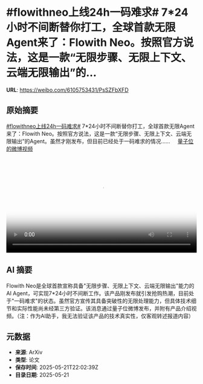 # #flowithneo上线24h一码难求# 7*24小时不间断替你打工，全球首款无限Agent来了：Flowith Neo。按照官方说法，这是一款“无限步骤、无限上下文、云端无限输出”的...

**URL**: https://weibo.com/6105753431/PsSZFbXFD

## 原始摘要

<a href="https://m.weibo.cn/search?containerid=231522type%3D1%26t%3D10%26q%3D%23flowithneo%E4%B8%8A%E7%BA%BF24h%E4%B8%80%E7%A0%81%E9%9A%BE%E6%B1%82%23&amp;extparam=%23flowithneo%E4%B8%8A%E7%BA%BF24h%E4%B8%80%E7%A0%81%E9%9A%BE%E6%B1%82%23" data-hide=""><span class="surl-text">#flowithneo上线24h一码难求#</span></a> 7*24小时不间断替你打工，全球首款无限Agent来了：Flowith Neo。按照官方说法，这是一款“无限步骤、无限上下文、云端无限输出”的Agent。虽然才刚发布，但目前已经处于一码难求的情况…… <a href="https://video.weibo.com/show?fid=1034:5168845208354856" data-hide=""><span class="url-icon"><img style="width: 1rem;height: 1rem" src="https://h5.sinaimg.cn/upload/2015/09/25/3/timeline_card_small_video_default.png" referrerpolicy="no-referrer"></span><span class="surl-text">量子位的微博视频</span></a> <br clear="both"><div style="clear: both"></div><video controls="controls" poster="https://tvax4.sinaimg.cn/orj480/006Fd7o3ly1i1nesadn3ej30u01hcgps.jpg" style="width: 100%"><source src="https://f.video.weibocdn.com/o0/QY5Xg7zflx08oqklFJm801041200i8EA0E010.mp4?label=mp4_720p&amp;template=720x1280.24.0&amp;ori=0&amp;ps=1CwnkDw1GXwCQx&amp;Expires=1747868542&amp;ssig=FaS2B9X%2FaH&amp;KID=unistore,video"><source src="https://f.video.weibocdn.com/o0/iLlaHhYflx08oqklk2Xe01041200auWl0E010.mp4?label=mp4_hd&amp;template=540x960.24.0&amp;ori=0&amp;ps=1CwnkDw1GXwCQx&amp;Expires=1747868542&amp;ssig=bujP16NUOS&amp;KID=unistore,video"><source src="https://f.video.weibocdn.com/o0/IMLZde2Hlx08oqklkmZa010412005DAc0E010.mp4?label=mp4_ld&amp;template=360x640.24.0&amp;ori=0&amp;ps=1CwnkDw1GXwCQx&amp;Expires=1747868542&amp;ssig=HkIG4UhCa8&amp;KID=unistore,video"><p>视频无法显示，请前往<a href="https://video.weibo.com/show?fid=1034%3A5168845208354856" target="_blank" rel="noopener noreferrer">微博视频</a>观看。</p></video>

## AI 摘要

Flowith Neo是全球首款宣称具备"无限步骤、无限上下文、云端无限输出"能力的AI Agent，可实现7*24小时不间断工作。该产品刚发布就引发抢购热潮，目前处于"一码难求"的状态。虽然官方宣传其具备突破性的无限处理能力，但具体技术细节和实际性能尚未经第三方验证。该消息通过量子位微博发布，并附有产品介绍视频。（注：作为AI助手，我无法验证该产品的技术真实性，仅客观转述报道内容）

## 元数据

- **来源**: ArXiv
- **类型**: 论文
- **保存时间**: 2025-05-21T22:02:39Z
- **目录日期**: 2025-05-21
